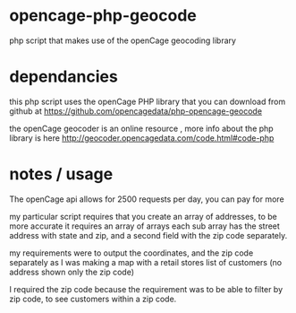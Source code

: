 # opencage-php-geocode
php script that makes use of the openCage geocoding library

# dependancies
this php script uses the openCage PHP library that you can download from github at
https://github.com/opencagedata/php-opencage-geocode

the openCage geocoder is an online resource , more info about the php library is here
http://geocoder.opencagedata.com/code.html#code-php 

# notes / usage
The openCage api allows for 2500 requests per day, you can pay for more 

my particular script requires that you create an array of addresses, to be more accurate it requires an array of arrays each sub array has the street address with state and zip, and a second field with the zip code separately.

my requirements were to output the coordinates, and the zip code separately as I was making a map with a retail stores list of customers (no address shown only the zip code)

I required the zip code because the requirement was to be able to filter by zip code, to see customers within a zip code.

